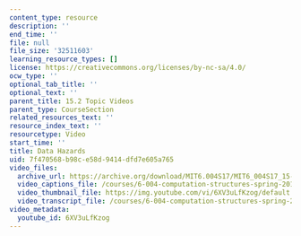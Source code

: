 ```yaml
---
content_type: resource
description: ''
end_time: ''
file: null
file_size: '32511603'
learning_resource_types: []
license: https://creativecommons.org/licenses/by-nc-sa/4.0/
ocw_type: ''
optional_tab_title: ''
optional_text: ''
parent_title: 15.2 Topic Videos
parent_type: CourseSection
related_resources_text: ''
resource_index_text: ''
resourcetype: Video
start_time: ''
title: Data Hazards
uid: 7f470568-b98c-e58d-9414-dfd7e605a765
video_files:
  archive_url: https://archive.org/download/MIT6.004S17/MIT6_004S17_15-02-03_300k.mp4
  video_captions_file: /courses/6-004-computation-structures-spring-2017/2ec80acd57865499b343e3c400cb9c44_6XV3uLfKzog.vtt
  video_thumbnail_file: https://img.youtube.com/vi/6XV3uLfKzog/default.jpg
  video_transcript_file: /courses/6-004-computation-structures-spring-2017/e8d0d9b8305f1e03aa58c21e91260438_6XV3uLfKzog.pdf
video_metadata:
  youtube_id: 6XV3uLfKzog
---
```

